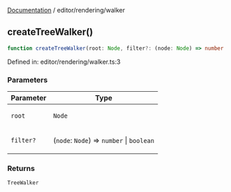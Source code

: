 [Documentation](../../modules.md) / editor/rendering/walker

## createTreeWalker()

```ts
function createTreeWalker(root: Node, filter?: (node: Node) => number | boolean): TreeWalker;
```

Defined in: editor/rendering/walker.ts:3

### Parameters

<table>
<thead>
<tr>
<th>Parameter</th>
<th>Type</th>
</tr>
</thead>
<tbody>
<tr>
<td>

`root`

</td>
<td>

`Node`

</td>
</tr>
<tr>
<td>

`filter?`

</td>
<td>

(`node`: `Node`) => `number` \| `boolean`

</td>
</tr>
</tbody>
</table>

### Returns

`TreeWalker`

